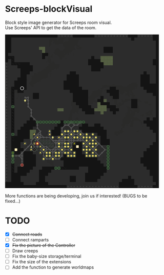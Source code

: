 # Screeps-blockVisual
Block style image generator for Screeps room visual.  
Use Screeps' API to get the data of the room.  

![example](examples/example-room.png)



More functions are being developing, join us if interested! 
(BUGS to be fixed...)

# TODO
- [x] ~~Connect roads~~
- [ ] Connect ramparts
- [x] ~~Fix the picture of the Controller~~
- [ ] Draw creeps  
- [ ] Fix the baby-size storage/terminal
- [ ] Fix the size of the extensions
- [ ] Add the function to generate worldmaps
